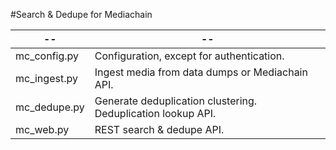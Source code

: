 
#Search & Dedupe for Mediachain

--              | --
----------------|----------------
mc_config.py    | Configuration, except for authentication.
mc_ingest.py    | Ingest media from data dumps or Mediachain API.
mc_dedupe.py    | Generate deduplication clustering. Deduplication lookup API.
mc_web.py       | REST search & dedupe API.
